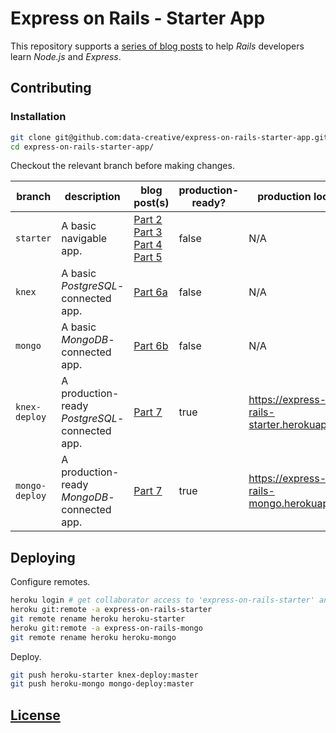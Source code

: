 # Express on Rails - Starter App

This repository supports a [series of blog posts](http://data-creative.info/series/node-js-for-rails-developers/) to help *Rails* developers learn *Node.js* and *Express*.

## Contributing

### Installation

```` sh
git clone git@github.com:data-creative/express-on-rails-starter-app.git
cd express-on-rails-starter-app/
````

Checkout the relevant branch before making changes.

branch | description | blog post(s) | production-ready? | production location
--- | --- | --- | --- | ---
`starter` | A basic navigable app.| [Part 2](http://data-creative.info/process-documentation/2016/04/09/node-for-rails-developers-part-2-node-and-express/) </br>  [Part 3](http://data-creative.info/process-documentation/2016/04/09/node-for-rails-developers-part-3-express-configuration/)</br>[Part 4](http://data-creative.info/process-documentation/2016/04/09/node-for-rails-developers-part-4-express-controllers/)</br>[Part 5](http://data-creative.info/process-documentation/2016/04/09/node-for-rails-developers-part-5-express-views/) | false | N/A
`knex` | A basic *PostgreSQL*-connected app. | [Part 6a](http://data-creative.info/process-documentation/2016/04/09/node-for-rails-developers-part-6a-express-postgresql-datastore/) | false | N/A
`mongo` | A basic *MongoDB*-connected app.  | [Part 6b](http://data-creative.info/process-documentation/2016/04/09/node-for-rails-developers-part-6b-express-mongodb-datastore/) | false | N/A
`knex-deploy` | A production-ready *PostgreSQL*-connected app. | [Part 7](http://data-creative.info/process-documentation/2016/04/09/node-for-rails-developers-part-7-deploying-node-app-to-heroku/) | true | https://express-on-rails-starter.herokuapp.com/
`mongo-deploy` | A production-ready *MongoDB*-connected app. | [Part 7](http://data-creative.info/process-documentation/2016/04/09/node-for-rails-developers-part-7-deploying-node-app-to-heroku/) | true | https://express-on-rails-mongo.herokuapp.com/


## Deploying

Configure remotes.

```` sh
heroku login # get collaborator access to 'express-on-rails-starter' and 'express-on-rails-mongo' heroku applications
heroku git:remote -a express-on-rails-starter
git remote rename heroku heroku-starter
heroku git:remote -a express-on-rails-mongo
git remote rename heroku heroku-mongo
````

Deploy.

```` sh
git push heroku-starter knex-deploy:master
git push heroku-mongo mongo-deploy:master
````

## [License](/LICENSE.md)
